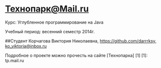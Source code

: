 Технопарк@Mail.ru
============
Курс: Углубленное программирование на Java

Учебный период: весенний семестр 2014г.

##Студент
Корчагова Виктория Николаевна, https://github.com/darrrksy, ko_viktoria@inbox.ru

Подробное о проекте можно прочесть на сайте [Технопарка] [1]
[1]: tp.mail.ru


